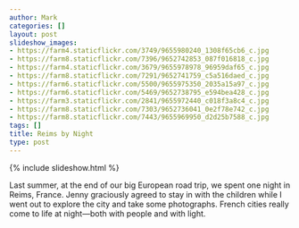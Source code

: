 ```yaml
---
author: Mark
categories: []
layout: post
slideshow_images:
- https://farm4.staticflickr.com/3749/9655980240_1308f65cb6_c.jpg
- https://farm8.staticflickr.com/7396/9652742853_087f016818_c.jpg
- https://farm4.staticflickr.com/3679/9655978978_96959daf65_c.jpg
- https://farm8.staticflickr.com/7291/9652741759_c5a516daed_c.jpg
- https://farm6.staticflickr.com/5500/9655975350_2035a15a97_c.jpg
- https://farm6.staticflickr.com/5469/9652738795_e594bea428_c.jpg
- https://farm3.staticflickr.com/2841/9655972440_c018f3a8c4_c.jpg
- https://farm8.staticflickr.com/7303/9652736041_0e2f78e742_c.jpg
- https://farm8.staticflickr.com/7443/9655969950_d2d25b7588_c.jpg
tags: []
title: Reims by Night
type: post
---
```


{% include slideshow.html %}

Last summer, at the end of our big European road trip, we spent one night in Reims, France.  Jenny graciously agreed to stay in with the children while I went out to explore the city and take some photographs.  French cities really come to life at night&mdash;both with people and with light.

